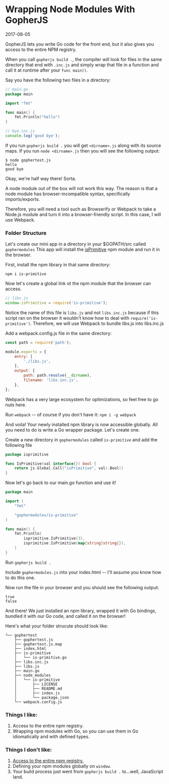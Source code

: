 # Wrapping Node Modules With GopherJS
2017-08-05

GopherJS lets you write Go code for the front end, but it also gives you access to the entire NPM registry.

When you call `gopherjs build .`, the compiler will look for files in the same directory that end 
with `.inc.js` and simply wrap that file in a function and call it at runtime after your `func main()`.

Say you have the following two files in a directory:

```go
// main.go
package main

import "fmt"

func main() {
    fmt.Println("hello")
}
```

```js
// bye.inc.js
console.log('good bye');
```

If you run `gopherjs build .` you will get `<dirname>.js` along with its source maps. If you run `node <dirname>.js` then you will see the following output:

```
$ node gophertest.js
hello
good bye
```

Okay, we're half way there! Sorta. 

A node module out of the box will not work this way.
The reason is that a node module has browser-incompatible syntax, specifically imports/exports. 

Therefore, you will need a tool such as Browserify or Webpack to take a Node.js module and turn it into a browser-friendly script. In this case, I will use Webpack. 

### Folder Structure

Let's create our mini app in a directory in your $GOPATH/src called `gophermodules`
This app will install the [isPrimitive](https://www.npmjs.com/package/is-primitive) npm module and run it in the browser.

First, install the npm library in that same directory: 

`npm i is-primitive` 

Now let's create a global link ot the npm module that the browser can access.

```js
// libs.js
window.isPrimitive = require('is-primitive');
```

Notice the name of this file is `libs.js` and not `libs.inc.js` because if this script ran on the browser it wouldn't know how to deal with `require('is-primitive')`. Therefore, we will use Webpack to bundle libs.js into libs.inc.js

Add a webpack.config.js file in the same directory:

```js
const path = require('path');

module.exports = {
    entry: [
        './libs.js',
    ],
    output: {
        path: path.resolve(__dirname),
        filename: 'libs.inc.js',
    },
};
```

Webpack has a very large ecosystem for optimizations, so feel free to go nuts here. 

Run `webpack` -- of course if you don't have it: `npm i -g webpack`

And voila! Your newly installed npm library is now accessible globally. All you need to do is write a Go wrapper package. Let's create one. 

Create a new directory in `gophermodules` called `is-primitive` and add the following file

```go
package isprimitive

func IsPrimitive(val interface{}) bool {
    return js.Global.Call("isPrimitive", val).Bool()
}
```

Now let's go back to our main.go function and use it! 

```go
package main

import (
    "fmt"

    "gophermodules/is-primitive"
)

func main() {
    fmt.Println(
        isprimitive.IsPrimitive(3),
        isprimitive.IsPrimitive(map[string]string{}),
    )
}
```

Run `gopherjs build .`

Include `gophermodules.js` into your index.html -- I'll assume you know how to do this one. 

Now run the file in your browser and you should see the following output: 

```
true
false
```

And there! We just installed an npm library, wrapped it with Go bindings, bundled it with our Go code, and called it on the browser! 

Here's what your folder strucute should look like:

```
└── gophertest
    ├── gophertest.js
    ├── gophertest.js.map
    ├── index.html
    ├── is-primitive
    │   └── is-primitive.go
    ├── libs.inc.js
    ├── libs.js
    ├── main.go
    ├── node_modules
    │   └── is-primitive
    │       ├── LICENSE
    │       ├── README.md
    │       ├── index.js
    │       └── package.json
    └── webpack.config.js
```

### Things I like: 

1. Access to the entire npm registry.
2. Wrapping npm modules with Go, so you can use them in Go idiomatically and with defined types.

### Things I don't like: 

1. [Access to the entire npm registry.](https://twitter.com/o_cee/status/892306836199800836)
2. Defining your npm modules globally on `window`. 
3. Your build process just went from `gopherjs build .` to...well, JavaScript land.
